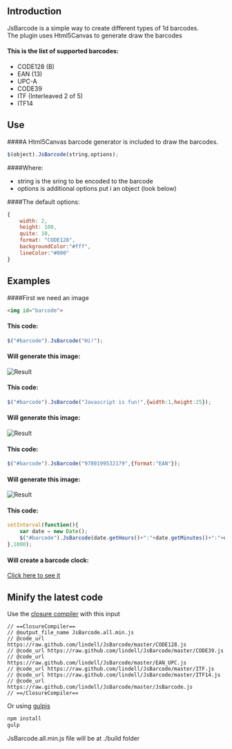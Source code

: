 Introduction
----
JsBarcode is a simple way to create different types of 1d barcodes.  
The plugin uses Html5Canvas to generate draw the barcodes

#### This is the list of supported barcodes:
*  CODE128 (B)
*  EAN (13)
*  UPC-A
*  CODE39
*  ITF (Interleaved 2 of 5)
*  ITF14

Use
----
####A Html5Canvas barcode generator is included to draw the barcodes.
````javascript
$(object).JsBarcode(string,options);
````
####Where:
*  string is the sring to be encoded to the barcode
*  options is additional options put i an object (look below)

####The default options:
````javascript
{
	width: 2,
	height:	100,
	quite: 10,
	format:	"CODE128",
	backgroundColor:"#fff",
	lineColor:"#000"
}
````


Examples
----

####First we need an image
````html
<img id="barcode">
````

#### This code:
````javascript
$("#barcode").JsBarcode("Hi!");
````

#### Will generate this image:
![Result](http://fleo.se/barcode/img/hi.png)
  
  
  
#### This code:
````javascript
$("#barcode").JsBarcode("Javascript is fun!",{width:1,height:25});
````
#### Will generate this image:
![Result](http://fleo.se/barcode/img/javascript.png)
  
  
  
#### This code:
````javascript
$("#barcode").JsBarcode("9780199532179",{format:"EAN"});
````
#### Will generate this image:
![Result](http://fleo.se/barcode/img/ean.png)
  
  
  
#### This code:
````javascript
setInterval(function(){
	var date = new Date();
	$("#barcode").JsBarcode(date.getHours()+":"+date.getMinutes()+":"+date.getSeconds());
},1000);
````
#### Will create a barcode clock:
[Click here to see it](http://fleo.se/barcode/example/barcodeClock.html)



Minify the latest code
----
Use the [closure compiler](http://closure-compiler.appspot.com/home) with this input
````
// ==ClosureCompiler==
// @output_file_name JsBarcode.all.min.js
// @code_url https://raw.github.com/lindell/JsBarcode/master/CODE128.js
// @code_url https://raw.github.com/lindell/JsBarcode/master/CODE39.js
// @code_url https://raw.github.com/lindell/JsBarcode/master/EAN_UPC.js
// @code_url https://raw.github.com/lindell/JsBarcode/master/ITF.js
// @code_url https://raw.github.com/lindell/JsBarcode/master/ITF14.js
// @code_url https://raw.github.com/lindell/JsBarcode/master/JsBarcode.js
// ==/ClosureCompiler==
````

Or using [gulpjs](http://gulpjs.com/)
````bash
npm install
gulp
````
JsBarcode.all.min.js file will be at ./build folder

